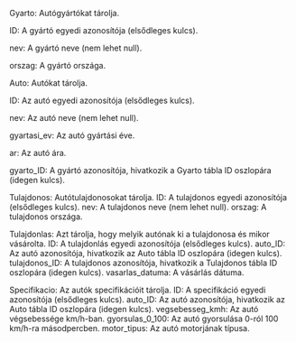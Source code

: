 Gyarto: Autógyártókat tárolja.

  ID: A gyártó egyedi azonosítója (elsődleges kulcs).
  
  nev: A gyártó neve (nem lehet null).
  
  orszag: A gyártó országa.
  
Auto: Autókat tárolja.

  ID: Az autó egyedi azonosítója (elsődleges kulcs).
  
  nev: Az autó neve (nem lehet null).
  
  gyartasi_ev: Az autó gyártási éve.
  
  ar: Az autó ára.
  
  gyarto_ID: A gyártó azonosítója, hivatkozik a Gyarto tábla ID oszlopára (idegen kulcs).

Tulajdonos: Autótulajdonosokat tárolja.
  ID: A tulajdonos egyedi azonosítója (elsődleges kulcs).
  nev: A tulajdonos neve (nem lehet null).
  orszag: A tulajdonos országa.

Tulajdonlas: Azt tárolja, hogy melyik autónak ki a tulajdonosa és mikor vásárolta.
  ID: A tulajdonlás egyedi azonosítója (elsődleges kulcs).
  auto_ID: Az autó azonosítója, hivatkozik az Auto tábla ID oszlopára (idegen kulcs).
  tulajdonos_ID: A tulajdonos azonosítója, hivatkozik a Tulajdonos tábla ID oszlopára (idegen kulcs).
  vasarlas_datuma: A vásárlás dátuma.

Specifikacio: Az autók specifikációit tárolja.
  ID: A specifikáció egyedi azonosítója (elsődleges kulcs).
  auto_ID: Az autó azonosítója, hivatkozik az Auto tábla ID oszlopára (idegen kulcs).
  vegsebesseg_kmh: Az autó végsebessége km/h-ban.
  gyorsulas_0_100: Az autó gyorsulása 0-ról 100 km/h-ra másodpercben.
  motor_tipus: Az autó motorjának típusa.

